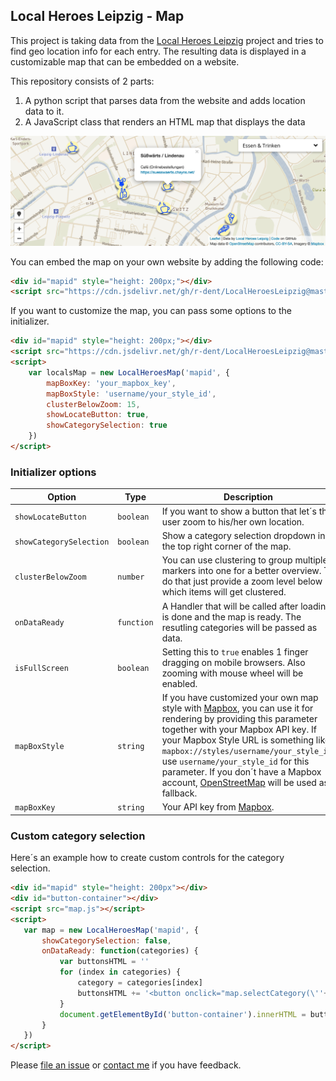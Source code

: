 ## Local Heroes Leipzig - Map

This project is taking data from the [Local Heroes Leipzig](http://local-heroes-leipzig.de/) project and tries to find geo location info for each entry. The resulting data is displayed in a customizable map that can be embedded on a website.

This repository consists of 2 parts:

1. A python script that parses data from the website and adds location data to it.
2. A JavaScript class that renders an HTML map that displays the data

[![Screenshot of the map](docs/screenshot.png)](https://r-dent.github.io/LocalHeroesLeipzig)

You can embed the map on your own website by adding the following code:

```html
<div id="mapid" style="height: 200px;"></div>
<script src="https://cdn.jsdelivr.net/gh/r-dent/LocalHeroesLeipzig@master/docs/map.js" onload="new LocalHeroesMap('mapid')"></script>
```

If you want to customize the map, you can pass some options to the initializer.

```html
<div id="mapid" style="height: 200px;"></div>
<script src="https://cdn.jsdelivr.net/gh/r-dent/LocalHeroesLeipzig@master/docs/map.js"></script>
<script>
    var localsMap = new LocalHeroesMap('mapid', {
        mapBoxKey: 'your_mapbox_key',
        mapBoxStyle: 'username/your_style_id',
        clusterBelowZoom: 15,
        showLocateButton: true,
        showCategorySelection: true
    })
</script>
```

### Initializer options

 Option | Type | Description | Default
 --- | --- | --- | ---
 `showLocateButton` | `boolean` | If you want to show a button that let´s the user zoom to his/her own location. | `false`
 `showCategorySelection` | `boolean` | Show a category selection dropdown in the top right corner of the map. | `true`
 `clusterBelowZoom` | `number` | You can use clustering to group multiple markers into one for a better overview. To do that just provide a zoom level below which items will get clustered. | `undefined`
 `onDataReady` | `function` | A Handler that will be called after loading is done and the map is ready. The resutling categories will be passed as data. | `undefined`
 `isFullScreen` | `boolean` | Setting this to `true` enables 1 finger dragging on mobile browsers. Also zooming with mouse wheel will be enabled. | `false`
 `mapBoxStyle` | `string` | If you have customized your own map style with [Mapbox](https://www.mapbox.com/), you can use it for rendering by providing this parameter together with your Mapbox API key. If your Mapbox Style URL is something like `mapbox://styles/username/your_style_id`, use `username/your_style_id` for this parameter. If you don´t have a Mapbox account, [OpenStreetMap](https://www.openstreetmap.org) will be used as fallback. | `undefined`
 `mapBoxKey` | `string` | Your API key from [Mapbox](https://www.mapbox.com/). | `undefined`

 ### Custom category selection

 Here´s an example how to create custom controls for the category selection.

 ```html
<div id="mapid" style="height: 200px"></div>
<div id="button-container"></div>
<script src="map.js"></script>
<script>
    var map = new LocalHeroesMap('mapid', {
        showCategorySelection: false,
        onDataReady: function(categories) {
            var buttonsHTML = ''
            for (index in categories) {
                category = categories[index]
                buttonsHTML += '<button onclick="map.selectCategory(\''+ category +'\')">'+ category +'</button>\n'
            }
            document.getElementById('button-container').innerHTML = buttonsHTML
        }
    })
</script>
 ```

Please [file an issue](https://github.com/r-dent/LocalHeroesLeipzig/issues/new) or [contact me](https://romangille.com/#contact) if you have feedback.
